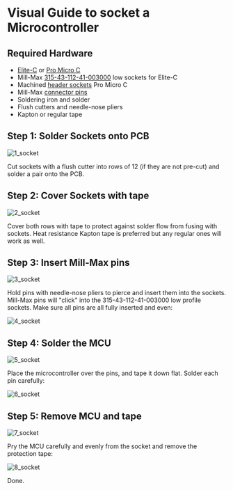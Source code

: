 # Visual Guide to socket a Microcontroller
## Required Hardware
* [Elite-C](https://boardsource.xyz/store/5ef67ea66786dc1e65a80708) or [Pro Micro C](https://www.aliexpress.com/item/1005003230811462.html)
* Mill-Max [315-43-112-41-003000](https://www.digikey.com/en/products/detail/315-43-112-41-003000/ED4764-12-ND/4455232) low sockets for Elite-C
* Machined [header sockets](https://www.aliexpress.com/item/32852480645.html) Pro Micro C
* Mill-Max [connector pins](https://www.digikey.com/product-detail/en/3320-0-00-15-00-00-03-0/ED1134-ND/4147392)
* Soldering iron and solder
* Flush cutters and needle-nose pliers
* Kapton or regular tape

## Step 1: Solder Sockets onto PCB
![1_socket](https://github.com/filterpaper/filterpaper.github.io/raw/main/images/1_socket.png)

Cut sockets with a flush cutter into rows of 12 (if they are not pre-cut) and solder a pair onto the PCB.

## Step 2: Cover Sockets with tape
![2_socket](https://github.com/filterpaper/filterpaper.github.io/raw/main/images/2_socket.png)

Cover both rows with tape to protect against solder flow from fusing with sockets. Heat resistance Kapton tape is preferred but any regular ones will work as well.

## Step 3: Insert Mill-Max pins
![3_socket](https://github.com/filterpaper/filterpaper.github.io/raw/main/images/3_socket.png)

Hold pins with needle-nose pliers to pierce and insert them into the sockets. Mill-Max pins will "click" into the 315-43-112-41-003000 low profile sockets. Make sure all pins are all fully inserted and even:

![4_socket](https://github.com/filterpaper/filterpaper.github.io/raw/main/images/4_socket.png)

## Step 4: Solder the MCU
![5_socket](https://github.com/filterpaper/filterpaper.github.io/raw/main/images/5_socket.png)

Place the microcontroller over the pins, and tape it down flat. Solder each pin carefully:

![6_socket](https://github.com/filterpaper/filterpaper.github.io/raw/main/images/6_socket.png)

## Step 5: Remove MCU and tape
![7_socket](https://github.com/filterpaper/filterpaper.github.io/raw/main/images/7_socket.png)

Pry the MCU carefully and evenly from the socket and remove the protection tape:

![8_socket](https://github.com/filterpaper/filterpaper.github.io/raw/main/images/8_socket.png)

Done.

